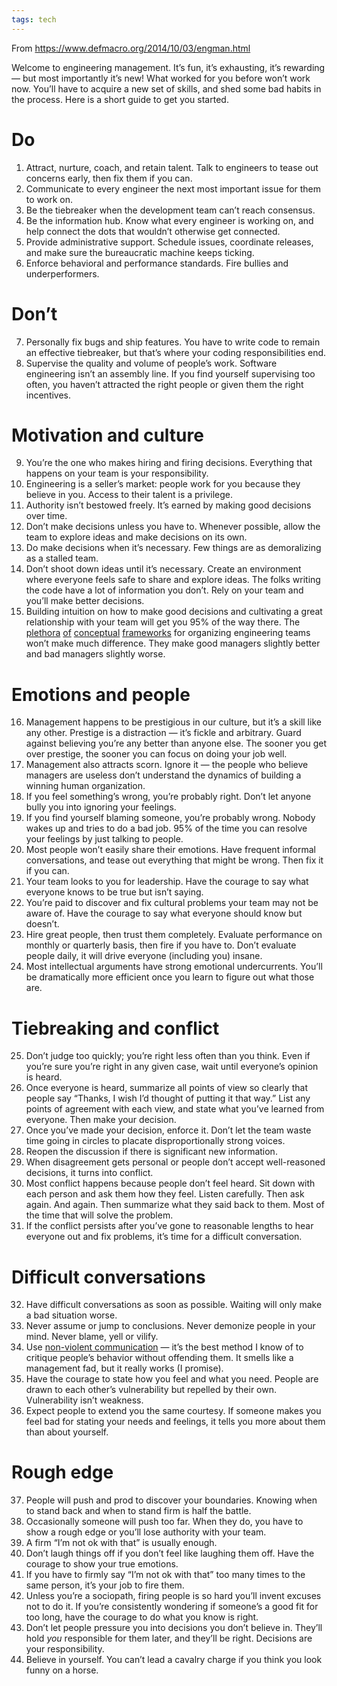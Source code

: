 ```yaml
---
tags: tech
---
```


From <https://www.defmacro.org/2014/10/03/engman.html>

Welcome to engineering management. It’s fun, it’s exhausting, it’s rewarding — but most importantly it’s new! What worked for you before won’t work now. You’ll have to acquire a new set of skills, and shed some bad habits in the process. Here is a short guide to get you started.

Do
==

1.  Attract, nurture, coach, and retain talent. Talk to engineers to tease out concerns early, then fix them if you can.
2.  Communicate to every engineer the next most important issue for them to work on.
3.  Be the tiebreaker when the development team can’t reach consensus.
4.  Be the information hub. Know what every engineer is working on, and help connect the dots that wouldn’t otherwise get connected.
5.  Provide administrative support. Schedule issues, coordinate releases, and make sure the bureaucratic machine keeps ticking.
6.  Enforce behavioral and performance standards. Fire bullies and underperformers.

Don’t
=====

7.  Personally fix bugs and ship features. You have to write code to remain an effective tiebreaker, but that’s where your coding responsibilities end.
8.  Supervise the quality and volume of people’s work. Software engineering isn’t an assembly line. If you find yourself supervising too often, you haven’t attracted the right people or given them the right incentives.

Motivation and culture
======================

9.  You’re the one who makes hiring and firing decisions. Everything that happens on your team is your responsibility.
10.  Engineering is a seller’s market: people work for you because they believe in you. Access to their talent is a privilege.
11.  Authority isn’t bestowed freely. It’s earned by making good decisions over time.
12.  Don’t make decisions unless you have to. Whenever possible, allow the team to explore ideas and make decisions on its own.
13.  Do make decisions when it’s necessary. Few things are as demoralizing as a stalled team.
14.  Don’t shoot down ideas until it’s necessary. Create an environment where everyone feels safe to share and explore ideas. The folks writing the code have a lot of information you don’t. Rely on your team and you’ll make better decisions.
15.  Building intuition on how to make good decisions and cultivating a great relationship with your team will get you 95% of the way there. The [plethora](http://randsinrepose.com/archives/the-update-the-vent-and-the-disaster/) [of](https://en.wikipedia.org/wiki/Scrum_(software_development)) [conceptual](https://en.wikipedia.org/wiki/OKR) [frameworks](https://en.wikipedia.org/wiki/Kanban) for organizing engineering teams won’t make much difference. They make good managers slightly better and bad managers slightly worse.

Emotions and people
===================

16.  Management happens to be prestigious in our culture, but it’s a skill like any other. Prestige is a distraction — it’s fickle and arbitrary. Guard against believing you’re any better than anyone else. The sooner you get over prestige, the sooner you can focus on doing your job well.
17.  Management also attracts scorn. Ignore it — the people who believe managers are useless don’t understand the dynamics of building a winning human organization.
18.  If you feel something’s wrong, you’re probably right. Don’t let anyone bully you into ignoring your feelings.
19.  If you find yourself blaming someone, you’re probably wrong. Nobody wakes up and tries to do a bad job. 95% of the time you can resolve your feelings by just talking to people.
20.  Most people won’t easily share their emotions. Have frequent informal conversations, and tease out everything that might be wrong. Then fix it if you can.
21.  Your team looks to you for leadership. Have the courage to say what everyone knows to be true but isn’t saying.
22.  You’re paid to discover and fix cultural problems your team may not be aware of. Have the courage to say what everyone should know but doesn’t.
23.  Hire great people, then trust them completely. Evaluate performance on monthly or quarterly basis, then fire if you have to. Don’t evaluate people daily, it will drive everyone (including you) insane.
24.  Most intellectual arguments have strong emotional undercurrents. You’ll be dramatically more efficient once you learn to figure out what those are.

Tiebreaking and conflict
========================

25.  Don’t judge too quickly; you’re right less often than you think. Even if you’re sure you’re right in any given case, wait until everyone’s opinion is heard.
26.  Once everyone is heard, summarize all points of view so clearly that people say “Thanks, I wish I’d thought of putting it that way.” List any points of agreement with each view, and state what you’ve learned from everyone. Then make your decision.
27.  Once you’ve made your decision, enforce it. Don’t let the team waste time going in circles to placate disproportionally strong voices.
28.  Reopen the discussion if there is significant new information.
29.  When disagreement gets personal or people don’t accept well-reasoned decisions, it turns into conflict.
30.  Most conflict happens because people don’t feel heard. Sit down with each person and ask them how they feel. Listen carefully. Then ask again. And again. Then summarize what they said back to them. Most of the time that will solve the problem.
31.  If the conflict persists after you’ve gone to reasonable lengths to hear everyone out and fix problems, it’s time for a difficult conversation.

Difficult conversations
=======================

32.  Have difficult conversations as soon as possible. Waiting will only make a bad situation worse.
33.  Never assume or jump to conclusions. Never demonize people in your mind. Never blame, yell or vilify.
34.  Use [non-violent communication](http://firstround.com/article/power-up-your-team-with-nonviolent-communication-principles) — it’s the best method I know of to critique people’s behavior without offending them. It smells like a management fad, but it really works (I promise).
35.  Have the courage to state how you feel and what you need. People are drawn to each other’s vulnerability but repelled by their own. Vulnerability isn’t weakness.
36.  Expect people to extend you the same courtesy. If someone makes you feel bad for stating your needs and feelings, it tells you more about them than about yourself.

Rough edge
==========

37.  People will push and prod to discover your boundaries. Knowing when to stand back and when to stand firm is half the battle.
38.  Occasionally someone will push too far. When they do, you have to show a rough edge or you’ll lose authority with your team.
39.  A firm “I’m not ok with that” is usually enough.
40.  Don’t laugh things off if you don’t feel like laughing them off. Have the courage to show your true emotions.
41.  If you have to firmly say “I’m not ok with that” too many times to the same person, it’s your job to fire them.
42.  Unless you’re a sociopath, firing people is so hard you’ll invent excuses not to do it. If you’re consistently wondering if someone’s a good fit for too long, have the courage to do what you know is right.
43.  Don’t let people pressure you into decisions you don’t believe in. They’ll hold _you_ responsible for them later, and they’ll be right. Decisions are your responsibility.
44.  Believe in yourself. You can’t lead a cavalry charge if you think you look funny on a horse.
